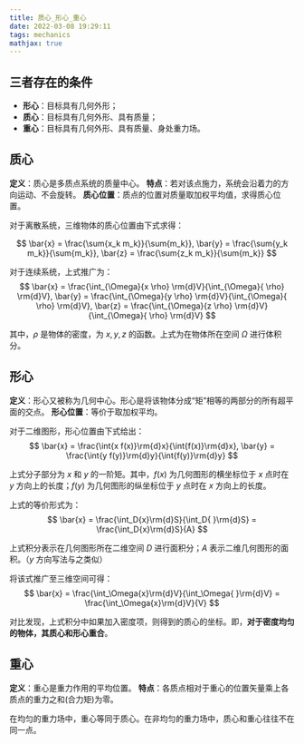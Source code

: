 ```yaml
---
title: 质心_形心_重心
date: 2022-03-08 19:29:11
tags: mechanics
mathjax: true
---
```


## 三者存在的条件
* **形心**：目标具有几何外形；
* **质心**：目标具有几何外形、具有质量；
* **重心**：目标具有几何外形、具有质量、身处重力场。

## 质心
**定义**：质心是多质点系统的质量中心。
**特点**：若对该点施力，系统会沿着力的方向运动、不会旋转。
**质心位置**：质点的位置对质量取加权平均值，求得质心位置。

对于离散系统，三维物体的质心位置由下式求得：

$$
\bar{x} = \frac{\sum{x_k m_k}}{\sum{m_k}}, \bar{y} = \frac{\sum{y_k m_k}}{\sum{m_k}},  \bar{z} = \frac{\sum{z_k m_k}}{\sum{m_k}}
$$

对于连续系统，上式推广为：
$$
\bar{x} = \frac{\int_{\Omega}{x \rho} \rm{d}V}{\int_{\Omega}{ \rho} \rm{d}V},  \bar{y} = \frac{\int_{\Omega}{y \rho} \rm{d}V}{\int_{\Omega}{ \rho} \rm{d}V}, \bar{z} = \frac{\int_{\Omega}{z \rho}  \rm{d}V}{\int_{\Omega}{ \rho} \rm{d}V}
$$

其中，$\rho$ 是物体的密度，为 $x,y,z$ 的函数。上式为在物体所在空间 $\Omega$ 进行体积分。

## 形心
**定义**：形心又被称为几何中心。形心是将该物体分成“矩”相等的两部分的所有超平面的交点。
**形心位置**：等价于取加权平均。

对于二维图形，形心位置由下式给出：
$$
\bar{x} = \frac{\int{x f(x)}\rm{d}x}{\int{f(x)}\rm{d}x}, \bar{y} = \frac{\int{y f(y)}\rm{d}y}{\int{f(y)}\rm{d}y}
$$

上式分子部分为 $x$ 和 $y$ 的一阶矩。其中，$f(x)$ 为几何图形的横坐标位于 $x$ 点时在 $y$ 方向上的长度；$f(y)$ 为几何图形的纵坐标位于 $y$ 点时在 $x$ 方向上的长度。

上式的等价形式为：
$$
\bar{x} = \frac{\int_D{x}\rm{d}S}{\int_D{ }\rm{d}S} = \frac{\int_D{x}\rm{d}S}{A}
$$

上式积分表示在几何图形所在二维空间 $D$ 进行面积分；$A$ 表示二维几何图形的面积。（$y$ 方向写法与之类似）

将该式推广至三维空间可得：
$$
\bar{x} = \frac{\int_\Omega{x}\rm{d}V}{\int_\Omega{ }\rm{d}V} = \frac{\int_\Omega{x}\rm{d}V}{V}
$$

对比发现，上式积分中如果加入密度项，则得到的质心的坐标。即，**对于密度均匀的物体，其质心和形心重合**。

## 重心
**定义**：重心是重力作用的平均位置。
**特点**：各质点相对于重心的位置矢量乘上各质点的重力之和(合力矩)为零。

在均匀的重力场中，重心等同于质心。在非均匀的重力场中，质心和重心往往不在同一点。
